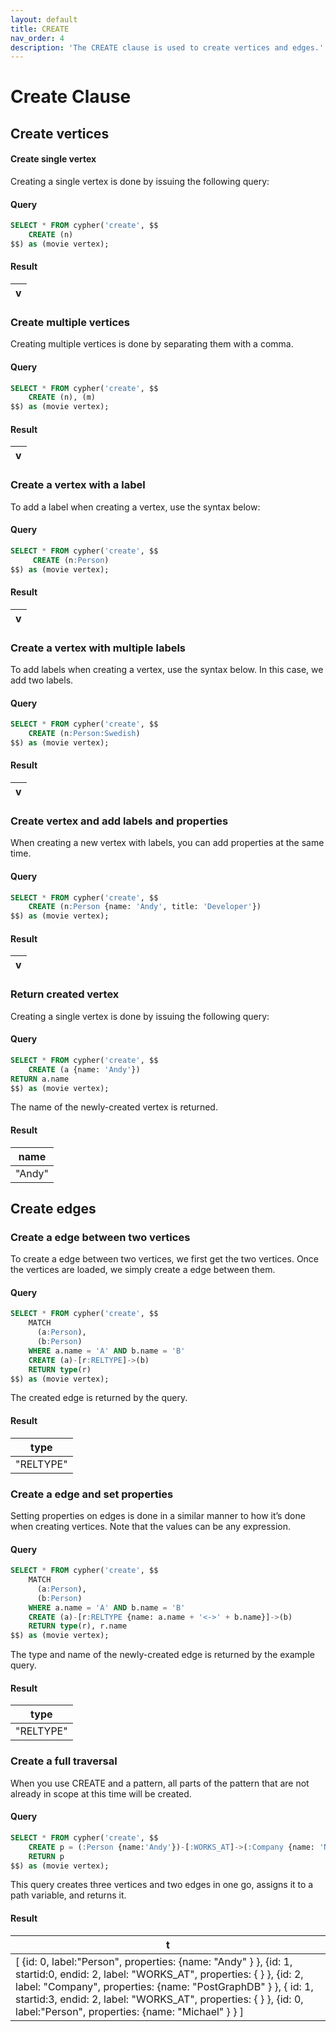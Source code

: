 ```yaml
---
layout: default
title: CREATE
nav_order: 4
description: 'The CREATE clause is used to create vertices and edges.'
---
```


# Create Clause

## Create vertices

#### Create single vertex

Creating a single vertex is done by issuing the following query:
#### Query
```sql
SELECT * FROM cypher('create', $$
    CREATE (n)
$$) as (movie vertex);
```

#### Result
| v |
| - |

### Create multiple vertices

Creating multiple vertices is done by separating them with a comma.
#### Query
```sql
SELECT * FROM cypher('create', $$
    CREATE (n), (m)
$$) as (movie vertex);
```

#### Result
| v |
| - |

### Create a vertex with a label

To add a label when creating a vertex, use the syntax below:
#### Query
```sql
SELECT * FROM cypher('create', $$
     CREATE (n:Person)
$$) as (movie vertex);
```

#### Result
| v |
| - |

### Create a vertex with multiple labels

To add labels when creating a vertex, use the syntax below. In this case, we add two labels.
#### Query
```sql
SELECT * FROM cypher('create', $$
    CREATE (n:Person:Swedish)
$$) as (movie vertex);
```

#### Result
| v |
| - |

### Create vertex and add labels and properties

When creating a new vertex with labels, you can add properties at the same time.
#### Query
```sql
SELECT * FROM cypher('create', $$
    CREATE (n:Person {name: 'Andy', title: 'Developer'})
$$) as (movie vertex);
```

#### Result
| v |
| - |

### Return created vertex

Creating a single vertex is done by issuing the following query:
#### Query
```sql
SELECT * FROM cypher('create', $$
    CREATE (a {name: 'Andy'})
RETURN a.name
$$) as (movie vertex);
```
The name of the newly-created vertex is returned.

#### Result 
| name |
| - |
| "Andy" |

## Create edges

### Create a edge between two vertices

To create a edge between two vertices, we first get the two vertices. Once the vertices are loaded, we simply create a edge between them.
#### Query
```sql
SELECT * FROM cypher('create', $$
    MATCH
      (a:Person),
      (b:Person)
    WHERE a.name = 'A' AND b.name = 'B'
    CREATE (a)-[r:RELTYPE]->(b)
    RETURN type(r)
$$) as (movie vertex);
```
The created edge is returned by the query.

#### Result
| type |
| - |
| "RELTYPE" |

### Create a edge and set properties

Setting properties on edges is done in a similar manner to how it’s done when creating vertices. Note that the values can be any expression.
#### Query
```sql
SELECT * FROM cypher('create', $$
    MATCH
      (a:Person),
      (b:Person)
    WHERE a.name = 'A' AND b.name = 'B'
    CREATE (a)-[r:RELTYPE {name: a.name + '<->' + b.name}]->(b)
    RETURN type(r), r.name
$$) as (movie vertex);
```
The type and name of the newly-created edge is returned by the example query.

#### Result
| type |
| - |
| "RELTYPE" |

### Create a full traversal

When you use CREATE and a pattern, all parts of the pattern that are not already in scope at this time will be created.
#### Query
```sql
SELECT * FROM cypher('create', $$
    CREATE p = (:Person {name:'Andy'})-[:WORKS_AT]->(:Company {name: 'Neo4j'})<-[:WORKS_AT]-(:Person {name: 'Michael'})
    RETURN p
$$) as (movie vertex);
```
This query creates three vertices and two edges in one go, assigns it to a path variable, and returns it.

#### Result
| t |
| - |
| [ &#123;id: 0, label:"Person", properties: &#123;name: "Andy" &#125; &#125;, &#123;id: 1, startid:0, endid: 2, label: "WORKS_AT", properties: &#123; &#125; &#125;, &#123;id: 2, label: "Company", properties: &#123;name: "PostGraphDB" &#125; &#125;, &#123; id: 1, startid:3, endid: 2, label: "WORKS_AT", properties: &#123; &#125; &#125;, &#123;id: 0, label:"Person", properties: &#123;name: "Michael" &#125; &#125; ] |

